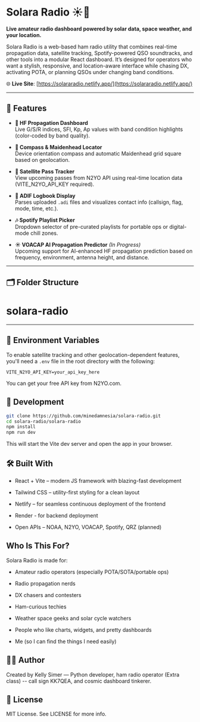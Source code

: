 # Solara Radio ☀️📡

**Live amateur radio dashboard powered by solar data, space weather, and your location.**

Solara Radio is a web-based ham radio utility that combines real-time propagation data, satellite tracking, Spotify-powered QSO soundtracks, and other tools into a modular React dashboard. It’s designed for operators who want a stylish, responsive, and location-aware interface while chasing DX, activating POTA, or planning QSOs under changing band conditions.

🌐 **Live Site**: [https://solararadio.netlify.app/](https://solararadio.netlify.app/)

---

## 🔧 Features

- **📶 HF Propagation Dashboard**  
  Live G/S/R indices, SFI, Kp, Ap values with band condition highlights (color-coded by band quality).

- **🧭 Compass & Maidenhead Locator**  
  Device orientation compass and automatic Maidenhead grid square based on geolocation.

- **📡 Satellite Pass Tracker**  
  View upcoming passes from N2YO API using real-time location data (VITE_N2YO_API_KEY required).

- **📃 ADIF Logbook Display**  
  Parses uploaded `.adi` files and visualizes contact info (callsign, flag, mode, time, etc.).

- **🎶 Spotify Playlist Picker**  
  Dropdown selector of pre-curated playlists for portable ops or digital-mode chill zones.

- **☀️ VOACAP AI Propagation Predictor** *(In Progress)*  
  Upcoming support for AI-enhanced HF propagation prediction based on frequency, environment, antenna height, and distance.

---

## 🗂️ Folder Structure

# solara-radio

---

## 🔐 Environment Variables

To enable satellite tracking and other geolocation-dependent features, you'll need a `.env` file in the root directory with the following:

```env
VITE_N2YO_API_KEY=your_api_key_here
```
You can get your free API key from N2YO.com.
## 🧪 Development
```bash
git clone https://github.com/minedamnesia/solara-radio.git
cd solara-radio/solara-radio
npm install
npm run dev
```
This will start the Vite dev server and open the app in your browser.

## 🛠️ Built With
- React + Vite – modern JS framework with blazing-fast development

- Tailwind CSS – utility-first styling for a clean layout

- Netlify – for seamless continuous deployment of the frontend

- Render - for backend deployment

- Open APIs – NOAA, N2YO, VOACAP, Spotify, QRZ (planned)

## Who Is This For?
Solara Radio is made for:

- Amateur radio operators (especially POTA/SOTA/portable ops)

- Radio propagation nerds

- DX chasers and contesters

- Ham-curious techies

- Weather space geeks and solar cycle watchers

- People who like charts, widgets, and pretty dashboards

- Me (so I can find the things I need easily)

## 👩‍💻 Author
Created by Kelly Simer — Python developer, ham radio operator (Extra class) -- call sign KK7QEA, and cosmic dashboard tinkerer.

## 📜 License
MIT License. See LICENSE for more info.
